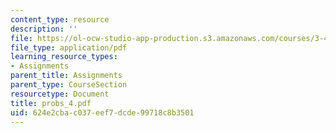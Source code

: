 ```yaml
---
content_type: resource
description: ''
file: https://ol-ocw-studio-app-production.s3.amazonaws.com/courses/3-45-magnetic-materials-spring-2004/624e2cbac037eef7dcde99718c8b3501_probs_4.pdf
file_type: application/pdf
learning_resource_types:
- Assignments
parent_title: Assignments
parent_type: CourseSection
resourcetype: Document
title: probs_4.pdf
uid: 624e2cba-c037-eef7-dcde-99718c8b3501
---
```

